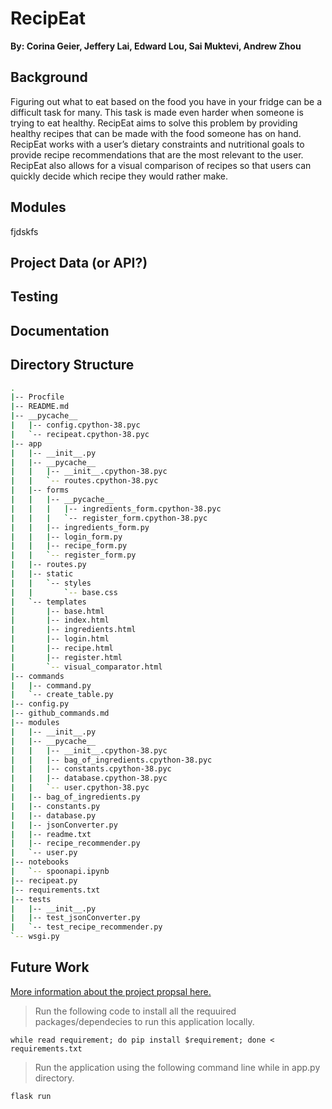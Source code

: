 # RecipEat
**By: Corina Geier, Jeffery Lai, Edward Lou, Sai Muktevi, Andrew Zhou**

## Background
Figuring out what to eat based on the food you have in your fridge can be a difficult task for many. This task is made even harder when someone is trying to eat healthy. RecipEat aims to solve this problem by providing healthy recipes that can be made with the food someone has on hand. RecipEat works with a user’s dietary constraints and nutritional goals to provide recipe recommendations that are the most relevant to the user. RecipEat also allows for a visual comparison of recipes so that users can quickly decide which recipe they would rather make. 

## Modules

fjdskfs

## Project Data (or API?)

## Testing

## Documentation

## Directory Structure
```bash
.
|-- Procfile
|-- README.md
|-- __pycache__
|   |-- config.cpython-38.pyc
|   `-- recipeat.cpython-38.pyc
|-- app
|   |-- __init__.py
|   |-- __pycache__
|   |   |-- __init__.cpython-38.pyc
|   |   `-- routes.cpython-38.pyc
|   |-- forms
|   |   |-- __pycache__
|   |   |   |-- ingredients_form.cpython-38.pyc
|   |   |   `-- register_form.cpython-38.pyc
|   |   |-- ingredients_form.py
|   |   |-- login_form.py
|   |   |-- recipe_form.py
|   |   `-- register_form.py
|   |-- routes.py
|   |-- static
|   |   `-- styles
|   |       `-- base.css
|   `-- templates
|       |-- base.html
|       |-- index.html
|       |-- ingredients.html
|       |-- login.html
|       |-- recipe.html
|       |-- register.html
|       `-- visual_comparator.html
|-- commands
|   |-- command.py
|   `-- create_table.py
|-- config.py
|-- github_commands.md
|-- modules
|   |-- __init__.py
|   |-- __pycache__
|   |   |-- __init__.cpython-38.pyc
|   |   |-- bag_of_ingredients.cpython-38.pyc
|   |   |-- constants.cpython-38.pyc
|   |   |-- database.cpython-38.pyc
|   |   `-- user.cpython-38.pyc
|   |-- bag_of_ingredients.py
|   |-- constants.py
|   |-- database.py
|   |-- jsonConverter.py
|   |-- readme.txt
|   |-- recipe_recommender.py
|   `-- user.py
|-- notebooks
|   `-- spoonapi.ipynb
|-- recipeat.py
|-- requirements.txt
|-- tests
|   |-- __init__.py
|   |-- test_jsonConverter.py
|   `-- test_recipe_recommender.py
`-- wsgi.py
```


## Future Work

[More information about the project propsal here.](https://docs.google.com/document/d/1VCmc425JY53zHsUiasGh4CeFm5eu0YMbTKfwk1pRHZA/edit#heading=h.5x0d5h95i329) 

>Run the following code to install all the requuired packages/dependecies to run this application locally.

```
while read requirement; do pip install $requirement; done < requirements.txt
```

> Run the application using the following command line while in app.py directory.

```
flask run
```


